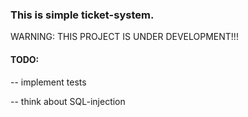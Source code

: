 ### This is simple ticket-system.

WARNING: THIS PROJECT IS UNDER DEVELOPMENT!!!


#### TODO:

-- implement tests

-- think about SQL-injection